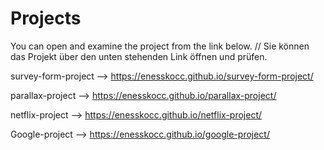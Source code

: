 # Projects

You can open and examine the project from the link below. // Sie können das Projekt über den unten stehenden Link öffnen und prüfen.

survey-form-project --> https://enesskocc.github.io/survey-form-project/

parallax-project    --> https://enesskocc.github.io/parallax-project/

netflix-project     --> https://enesskocc.github.io/netflix-project/

Google-project      --> https://enesskocc.github.io/google-project/




